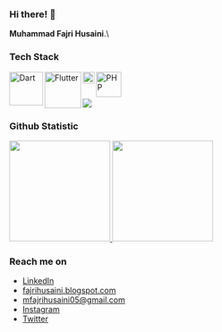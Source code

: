 ### Hi there! 👋

**Muhammad Fajri Husaini**.\

### Tech Stack
  <a href="https://dart.dev/"><img align="left" alt="Dart" title="Dart" width="60px" src="https://upload.wikimedia.org/wikipedia/commons/f/fe/Dart_programming_language_logo.svg" /></a>
  <a href="https://flutter.dev/"><img align="left" alt="Flutter" title="Flutter" width="65px" src="https://upload.wikimedia.org/wikipedia/commons/1/17/Google-flutter-logo.png" /></a>
  <a href="https://www.javascript.com/"><img align="left" alt="JavaScript" title="JavaScript" width="21px" src="https://upload.wikimedia.org/wikipedia/commons/9/99/Unofficial_JavaScript_logo_2.svg" /></a>
  <a href="https://www.php.net/"><img align="left" alt="PHP" title="PHP" width="45px" src="https://upload.wikimedia.org/wikipedia/commons/2/27/PHP-logo.svg" /></a>
  <br>
  <br>
 
 <a href="https://github.com/Meghna-DAS/github-profile-views-counter">
    <img src="https://komarev.com/ghpvc/?username=mfajrihusaini02">
</a>

### Github Statistic
<p align="left">
<a href="https://github.com/mfajrihusaini02">
  <img height="180em" src="https://github-readme-stats-eight-theta.vercel.app/api?username=mfajrihusaini02&show_icons=true&theme=algolia&include_all_commits=true&count_private=true"/>
  <img height="180em" src="https://github-readme-stats-eight-theta.vercel.app/api/top-langs/?username=mfajrihusaini02&layout=compact&langs_count=8&theme=algolia"/>
</a>
</p>

### Reach me on
- <a href="https://www.linkedin.com/in/m-fajri-husaini-716741215/">LinkedIn</a>
- <a href="https://fajrihusaini.blogspot.com/">fajrihusaini.blogspot.com</a>
- mfajrihusaini05@gmail.com
- <a href="https://www.instagram.com/mfajrihusaini02/">Instagram</a>
- <a href="https://twitter.com/wiihhhhh">Twitter</a>
